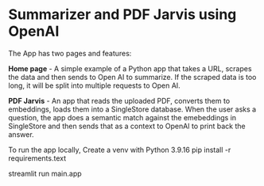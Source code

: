 # Summarizer and PDF Jarvis using OpenAI
The App has two pages and features:

**Home page** - A simple example of a Python app that takes a URL, scrapes the data and then sends to Open AI to summarize.
If the scraped data is too long, it will be split into multiple requests to Open AI.

**PDF Jarvis** - An app that reads the uploaded PDF, converts them to embeddings, loads them into a SingleStore database. When the user asks a question, the app does a semantic match against the emebeddings in SingleStore and then sends that as a context to OpenAI to print back the answer.


To run the app locally,
Create a venv with Python 3.9.16
pip install -r requirements.text

streamlit run main.app
